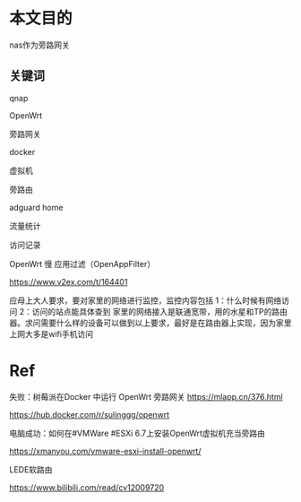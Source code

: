 # 本文目的

nas作为旁路网关

## 关键词

qnap

OpenWrt 

旁路网关

docker

虚拟机

旁路由

adguard home

流量统计

访问记录

OpenWrt  慢
应用过滤（OpenAppFilter）

https://www.v2ex.com/t/164401

应母上大人要求，要对家里的网络进行监控，监控内容包括
 1：什么时候有网络访问
 2：访问的站点能具体查到
 家里的网络接入是联通宽带，用的水星和TP的路由器。求问需要什么样的设备可以做到以上要求，最好是在路由器上实现，因为家里上网大多是wifi手机访问

# Ref

失败：树莓派在Docker 中运行 OpenWrt 旁路网关 https://mlapp.cn/376.html

https://hub.docker.com/r/sulinggg/openwrt



电脑成功：如何在#VMWare #ESXi 6.7上安装OpenWrt虚拟机充当旁路由

https://xmanyou.com/vmware-esxi-install-openwrt/

LEDE软路由

https://www.bilibili.com/read/cv12009720